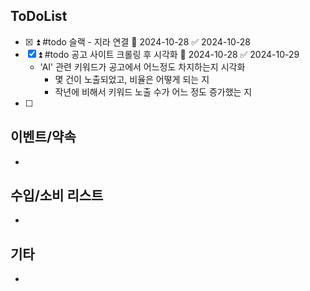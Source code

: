 ## ToDoList
<!-- {우선순위} {Tasks} {Due Date} {Strart Date} {End Date} -->
- [x] <!-- taskss-->⏫ #todo  슬랙 - 지라 연결 📅 2024-10-28 ✅ 2024-10-28
- [x] ⏫ #todo 공고 사이트 크롤링 후 시각화 📅 2024-10-28 ✅ 2024-10-29
	- 'AI' 관련 키워드가 공고에서 어느정도 차지하는지 시각화
		- 몇 건이 노출되었고, 비율은 어떻게 되는 지
		- 작년에 비해서 키워드 노출 수가 어느 정도 증가했는 지
- [ ] 


## 이벤트/약속
- <!-- 예정된 약속 or 예상치 못하게 발생한 이벤트 -->

## 수입/소비 리스트
- <!-- 얼만큼 썼는지 -->

## 기타
- 